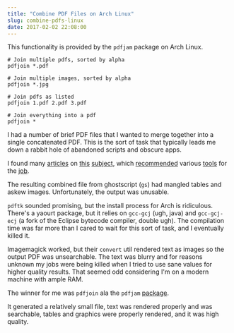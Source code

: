 ```yaml
---
title: "Combine PDF Files on Arch Linux"
slug: combine-pdfs-linux
date: 2017-02-02 22:08:00
---
```


This functionality is provided by the `pdfjam` package on Arch Linux.

```
# Join multiple pdfs, sorted by alpha
pdfjoin *.pdf
```

```
# Join multiple images, sorted by alpha
pdfjoin *.jpg
```

```
# Join pdfs as listed
pdfjoin 1.pdf 2.pdf 3.pdf
```

```
# Join everything into a pdf
pdfjoin *
```

I had a number of brief PDF files that I wanted to merge together into a single concatenated PDF. This is the sort of task that typically leads me down a rabbit hole of abandoned scripts and obscure apps.

I found many [articles](https://askubuntu.com/questions/100994/convert-pdf-to-image) on [this](https://stackoverflow.com/questions/2507766/merge-convert-multiple-pdf-files-into-one-pdf) [subject](https://linux.die.net/man/1/pdfjoin), which [recommended](https://askubuntu.com/questions/2799/how-to-merge-several-pdf-files) various [tools](https://blog.dbrgn.ch/2013/8/14/merge-multiple-pdfs/) for the [job](http://squelchdesign.com/web-design-newbury/how-to-concatenate-pdfs-in-linux/).

The resulting combined file from ghostscript (`gs`) had mangled tables and askew images. Unfortunately, the output was unusable.

`pdftk` sounded promising, but the install process for Arch is ridiculous. There's a yaourt package, but it relies on `gcc-gcj` (ugh, java) and `gcc-gcj-ecj` (a fork of the Eclipse bytecode compiler, double ugh). The compilation time was far more than I cared to wait for this sort of task, and I eventually killed it.

Imagemagick worked, but their `convert` util rendered text as images so the output PDF was unsearchable. The text was blurry and for reasons unknown my jobs were being killed when I tried to use sane values for higher quality results. That seemed odd considering I'm on a modern machine with ample RAM.

The winner for me was `pdfjoin` ala the `pdfjam` [package](http://go.warwick.ac.uk/pdfjam).

It generated a relatively small file, text was rendered properly and was searchable, tables and graphics were properly rendered, and it was high quality.
